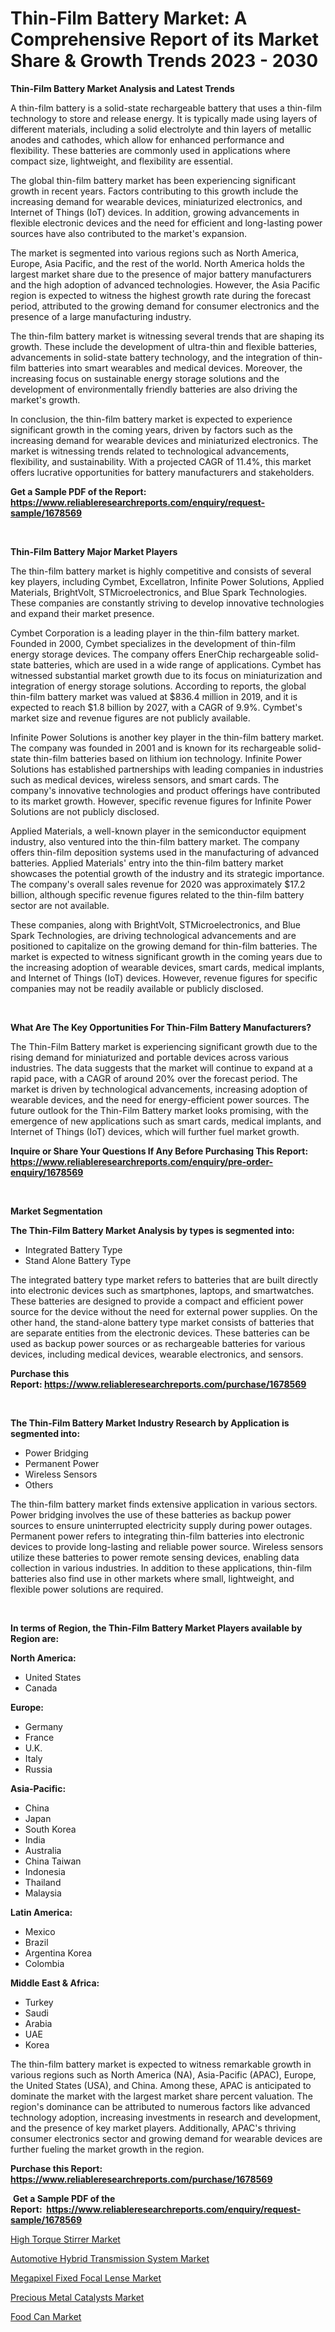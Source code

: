 <p><h1>Thin-Film Battery Market: A Comprehensive Report of its Market Share & Growth Trends 2023 - 2030</h1></p><p><strong>Thin-Film Battery Market Analysis and Latest Trends</strong></p>
<p><p>A thin-film battery is a solid-state rechargeable battery that uses a thin-film technology to store and release energy. It is typically made using layers of different materials, including a solid electrolyte and thin layers of metallic anodes and cathodes, which allow for enhanced performance and flexibility. These batteries are commonly used in applications where compact size, lightweight, and flexibility are essential.</p><p>The global thin-film battery market has been experiencing significant growth in recent years. Factors contributing to this growth include the increasing demand for wearable devices, miniaturized electronics, and Internet of Things (IoT) devices. In addition, growing advancements in flexible electronic devices and the need for efficient and long-lasting power sources have also contributed to the market's expansion.</p><p>The market is segmented into various regions such as North America, Europe, Asia Pacific, and the rest of the world. North America holds the largest market share due to the presence of major battery manufacturers and the high adoption of advanced technologies. However, the Asia Pacific region is expected to witness the highest growth rate during the forecast period, attributed to the growing demand for consumer electronics and the presence of a large manufacturing industry.</p><p>The thin-film battery market is witnessing several trends that are shaping its growth. These include the development of ultra-thin and flexible batteries, advancements in solid-state battery technology, and the integration of thin-film batteries into smart wearables and medical devices. Moreover, the increasing focus on sustainable energy storage solutions and the development of environmentally friendly batteries are also driving the market's growth.</p><p>In conclusion, the thin-film battery market is expected to experience significant growth in the coming years, driven by factors such as the increasing demand for wearable devices and miniaturized electronics. The market is witnessing trends related to technological advancements, flexibility, and sustainability. With a projected CAGR of 11.4%, this market offers lucrative opportunities for battery manufacturers and stakeholders.</p></p>
<p><strong>Get a Sample PDF of the Report:&nbsp; <a href="https://www.reliableresearchreports.com/enquiry/request-sample/1678569">https://www.reliableresearchreports.com/enquiry/request-sample/1678569</a></strong></p>
<p>&nbsp;</p>
<p><strong>Thin-Film Battery Major Market Players</strong></p>
<p><p>The thin-film battery market is highly competitive and consists of several key players, including Cymbet, Excellatron, Infinite Power Solutions, Applied Materials, BrightVolt, STMicroelectronics, and Blue Spark Technologies. These companies are constantly striving to develop innovative technologies and expand their market presence.</p><p>Cymbet Corporation is a leading player in the thin-film battery market. Founded in 2000, Cymbet specializes in the development of thin-film energy storage devices. The company offers EnerChip rechargeable solid-state batteries, which are used in a wide range of applications. Cymbet has witnessed substantial market growth due to its focus on miniaturization and integration of energy storage solutions. According to reports, the global thin-film battery market was valued at $836.4 million in 2019, and it is expected to reach $1.8 billion by 2027, with a CAGR of 9.9%. Cymbet's market size and revenue figures are not publicly available.</p><p>Infinite Power Solutions is another key player in the thin-film battery market. The company was founded in 2001 and is known for its rechargeable solid-state thin-film batteries based on lithium ion technology. Infinite Power Solutions has established partnerships with leading companies in industries such as medical devices, wireless sensors, and smart cards. The company's innovative technologies and product offerings have contributed to its market growth. However, specific revenue figures for Infinite Power Solutions are not publicly disclosed.</p><p>Applied Materials, a well-known player in the semiconductor equipment industry, also ventured into the thin-film battery market. The company offers thin-film deposition systems used in the manufacturing of advanced batteries. Applied Materials' entry into the thin-film battery market showcases the potential growth of the industry and its strategic importance. The company's overall sales revenue for 2020 was approximately $17.2 billion, although specific revenue figures related to the thin-film battery sector are not available.</p><p>These companies, along with BrightVolt, STMicroelectronics, and Blue Spark Technologies, are driving technological advancements and are positioned to capitalize on the growing demand for thin-film batteries. The market is expected to witness significant growth in the coming years due to the increasing adoption of wearable devices, smart cards, medical implants, and Internet of Things (IoT) devices. However, revenue figures for specific companies may not be readily available or publicly disclosed.</p></p>
<p>&nbsp;</p>
<p><strong>What Are The Key Opportunities For Thin-Film Battery Manufacturers?</strong></p>
<p><p>The Thin-Film Battery market is experiencing significant growth due to the rising demand for miniaturized and portable devices across various industries. The data suggests that the market will continue to expand at a rapid pace, with a CAGR of around 20% over the forecast period. The market is driven by technological advancements, increasing adoption of wearable devices, and the need for energy-efficient power sources. The future outlook for the Thin-Film Battery market looks promising, with the emergence of new applications such as smart cards, medical implants, and Internet of Things (IoT) devices, which will further fuel market growth.</p></p>
<p><strong>Inquire or Share Your Questions If Any Before Purchasing This Report: <a href="https://www.reliableresearchreports.com/enquiry/pre-order-enquiry/1678569">https://www.reliableresearchreports.com/enquiry/pre-order-enquiry/1678569</a></strong></p>
<p>&nbsp;</p>
<p><strong>Market Segmentation</strong></p>
<p><strong>The Thin-Film Battery Market Analysis by types is segmented into:</strong></p>
<p><ul><li>Integrated Battery Type</li><li>Stand Alone Battery Type</li></ul></p>
<p><p>The integrated battery type market refers to batteries that are built directly into electronic devices such as smartphones, laptops, and smartwatches. These batteries are designed to provide a compact and efficient power source for the device without the need for external power supplies. On the other hand, the stand-alone battery type market consists of batteries that are separate entities from the electronic devices. These batteries can be used as backup power sources or as rechargeable batteries for various devices, including medical devices, wearable electronics, and sensors.</p></p>
<p><strong>Purchase this Report:&nbsp;<a href="https://www.reliableresearchreports.com/purchase/1678569">https://www.reliableresearchreports.com/purchase/1678569</a></strong></p>
<p>&nbsp;</p>
<p><strong>The Thin-Film Battery Market Industry Research by Application is segmented into:</strong></p>
<p><ul><li>Power Bridging</li><li>Permanent Power</li><li>Wireless Sensors</li><li>Others</li></ul></p>
<p><p>The thin-film battery market finds extensive application in various sectors. Power bridging involves the use of these batteries as backup power sources to ensure uninterrupted electricity supply during power outages. Permanent power refers to integrating thin-film batteries into electronic devices to provide long-lasting and reliable power source. Wireless sensors utilize these batteries to power remote sensing devices, enabling data collection in various industries. In addition to these applications, thin-film batteries also find use in other markets where small, lightweight, and flexible power solutions are required.</p></p>
<p>&nbsp;</p>
<p><strong>In terms of Region, the Thin-Film Battery Market Players available by Region are:</strong></p>
<p>
    <p> <strong> North America: </strong>
        <ul>
            <li>United States</li>
            <li>Canada</li>
        </ul>
        </p> 
    <p> <strong> Europe: </strong>
        <ul>
            <li>Germany</li>
            <li>France</li>
            <li>U.K.</li>
            <li>Italy</li>
            <li>Russia</li>
        </ul>
        </p> 
    <p> <strong> Asia-Pacific: </strong>
        <ul>
            <li>China</li>
            <li>Japan</li>
            <li>South Korea</li>
            <li>India</li>
            <li>Australia</li>
            <li>China Taiwan</li>
            <li>Indonesia</li>
            <li>Thailand</li>
            <li>Malaysia</li>
        </ul>
        </p> 
    <p> <strong> Latin America: </strong>
        <ul>
            <li>Mexico</li>
            <li>Brazil</li>
            <li>Argentina Korea</li>
            <li>Colombia</li>
        </ul>
        </p> 
    <p> <strong> Middle East & Africa: </strong>
        <ul>
            <li>Turkey</li>
            <li>Saudi</li>
            <li>Arabia</li>
            <li>UAE</li>
            <li>Korea</li>
        </ul>
    </p>
    </p>
<p><p>The thin-film battery market is expected to witness remarkable growth in various regions such as North America (NA), Asia-Pacific (APAC), Europe, the United States (USA), and China. Among these, APAC is anticipated to dominate the market with the largest market share percent valuation. The region's dominance can be attributed to numerous factors like advanced technology adoption, increasing investments in research and development, and the presence of key market players. Additionally, APAC's thriving consumer electronics sector and growing demand for wearable devices are further fueling the market growth in the region.</p></p>
<p><strong>Purchase this Report: <a href="https://www.reliableresearchreports.com/purchase/1678569">https://www.reliableresearchreports.com/purchase/1678569</a></strong></p>
<p>&nbsp;<strong>Get a Sample PDF of the Report:&nbsp;&nbsp;<a href="https://www.reliableresearchreports.com/enquiry/request-sample/1678569">https://www.reliableresearchreports.com/enquiry/request-sample/1678569</a></strong></p>
<p><strong></strong></p>
<p><p><a href="https://www.linkedin.com/pulse/high-torque-stirrer-market-research-report-provides-4lgbe/">High Torque Stirrer Market</a></p><p><a href="https://github.com/sofayahoo2023/Market-Research-Report-List-1/blob/main/automotive-hybrid-transmission-system-market.md">Automotive Hybrid Transmission System Market</a></p><p><a href="https://www.linkedin.com/pulse/megapixel-fixed-focal-lense-market-insights-players-u8mie/">Megapixel Fixed Focal Lense Market</a></p><p><a href="https://medium.com/@melissaarnold2022/precious-metal-catalysts-market-size-growth-forecast-2023-2030-af6f577fa17e">Precious Metal Catalysts Market</a></p><p><a href="https://medium.com/@jessicaelliott65/food-can-market-size-growth-forecast-2023-2030-00171b0f64ad">Food Can Market</a></p></p>